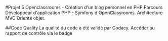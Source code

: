 #Projet 5 Openclassrooms - Création d'un blog personnel en PHP
Parcours Développeur d'application PHP - Symfony d'OpenClassrooms.
Architecture MVC Orienté objet.

##Code Quality
La qualité du code a été validé par Codacy. Accéder au rapport de contrôle via le badge


